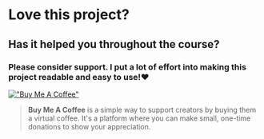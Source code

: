 # Love this project? 
## Has it helped you throughout the course? 
### Please consider support. I put a lot of effort into making this project readable and easy to use!❤️

[!["Buy Me A Coffee"](https://www.buymeacoffee.com/assets/img/custom_images/orange_img.png)](https://www.buymeacoffee.com/ALmogShtaigmann)
> **Buy Me A Coffee** is a simple way to support creators by buying them a virtual coffee. It's a platform where you can make small, one-time donations to show your appreciation.
